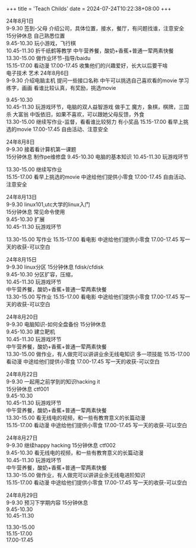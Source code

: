 +++
title = 'Teach Childs'
date = 2024-07-24T10:22:38+08:00
+++

24年8月1日		
9-9.30	签到-父母 介绍公司，具体位置，接水，餐厅，有问题找谁，注意安全	
15分钟休息	自己熟悉位置	
9.45-10.30	玩小游戏，飞行棋	
10.45-11.30	折千纸鹤等教学	
	中午营养餐，酸奶+香蕉+普通一荤两素快餐	
13.30-15.00	做作业环节-指导/baidu	
15.15-17.00	看动漫	
17.00-17.45	收集他们的兴趣爱好，长大以后要干啥	
	电子技术	艺术
24年8月6日		
9-9.30	介绍电脑主机 提问一些接口名称  中午可以挑选自己喜欢看的movie	学习练字，画画  看谁比较认真，有奖励，挑选movie
		
9.45-10.30		
10.45-11.30	玩游戏环节，电脑的双人益智游戏	做手工
	魔方，象棋，棋牌，三国杀	大富翁
	中饭依旧，如果不喜欢，可以跟她父母反馈，外食	
13.30-15.00	继续写作业-监督，看看谁比较努力	有小奖品
15.15-17.00	看早上挑选的movie	
17.00-17.45	自由活动、注意安全	
		
24年8月8日		
9-9.30	接着看计算机第一课题	
15分钟休息	制作pe维修盘	
9.45-10.30	电脑的基本知识	
10.45-11.30	玩游戏环节	
		
13.30-15.00	继续写作业	
15.15-17.00	看早上挑选的movie	中途给他们提供小零食
17.00-17.45	自由活动、注意安全	
		
		
24年8月13日		
9-9.30	linux101,utc大学的linux入门	
15分钟休息	常见命令使用	
9.45-10.30	扩展	
10.45-11.30	玩游戏环节	
		
13.30-15.00	写作业	
15.15-17.00	看电影	中途给他们提供小零食
17.00-17.45	写一天的收获-可以空白	
		
24年8月15日		
9-9.30	linux分区	
15分钟休息	fdisk/cfdisk	
9.45-10.30	分区扩容，压缩，	
10.45-11.30	玩游戏环节	
	中午营养餐，酸奶+香蕉+普通一荤两素快餐	
13.30-15.00	写作业	
15.15-17.00	看电影	中途给他们提供小零食
17.00-17.45	写一天的收获-可以空白	
		
24年8月20日		
9-9.30	电脑知识-如何全盘备份	
15分钟休息		
9.45-10.30	建立靶机	
10.45-11.30	玩游戏环节	
	中午营养餐，酸奶+香蕉+普通一荤两素快餐	
13.30-15.00	做作业，有人做完可以讲讲业余无线电知识	多一项技能
15.15-17.00	看动漫	中途给他们提供小零食
17.00-17.45	写一天的收获-可以空白	
		
24年8月22日		
9-9.30	一起用之前学到的知识hacking it	
15分钟休息	ctf001	
9.45-10.30		
10.45-11.30	玩游戏环节	
	中午营养餐，酸奶+香蕉+普通一荤两素快餐	
13.30-15.00	看无线电的视频，和一些有教育意义的长篇动漫	
15.15-17.00	看动漫	中途给他们提供小零食
17.00-17.45	写一天的收获-可以空白	
		
24年8月27日		
9-9.30	继续happy hacking	
15分钟休息	ctf002	
9.45-10.30	看无线电的视频，和一些有教育意义的长篇动漫	
10.45-11.30	玩游戏环节	
	中午营养餐，酸奶+香蕉+普通一荤两素快餐	
13.30-15.00	做作业，有人做完可以讲讲业余无线电进阶知识	
15.15-17.00	看动漫	中途给他们提供小零食
17.00-17.45	写一天的收获-可以空白	
		
24年8月29日		
9-9.30	预习下学期内容	
15分钟休息		
9.45-10.30		
10.45-11.30		
		
13.30-15.00		
15.15-17.00		
17.00-17.45		

